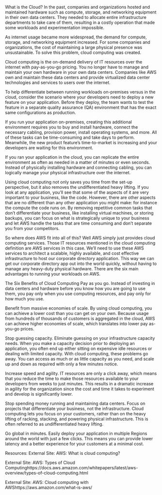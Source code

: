 What is the Cloud? In the past, companies and organizations hosted and maintained hardware such as compute, storage, and networking equipment in their own data centers. They needed to allocate entire infrastructure departments to take care of them, resulting in a costly operation that made some workloads and experimentation impossible.

As internet usage became more widespread, the demand for compute, storage, and networking equipment increased. For some companies and organizations, the cost of maintaining a large physical presence was unsustainable. To solve this problem, cloud computing was created.

Cloud computing is the on-demand delivery of IT resources over the internet with pay-as-you-go pricing. You no longer have to manage and maintain your own hardware in your own data centers. Companies like AWS own and maintain these data centers and provide virtualized data center technologies and services to users over the internet.

To help differentiate between running workloads on-premises versus in the cloud, consider the scenario where your developers need to deploy a new feature on your application. Before they deploy, the team wants to test the feature in a separate quality assurance (QA) environment that has the exact same configurations as production.

If you run your application on-premises, creating this additional environment requires you to buy and install hardware, connect the necessary cabling, provision power, install operating systems, and more. All of these tasks can be time-consuming and take days to perform. Meanwhile, the new product feature’s time-to-market is increasing and your developers are waiting for this environment.

If you ran your application in the cloud, you can replicate the entire environment as often as needed in a matter of minutes or even seconds. Instead of physically installing hardware and connecting cabling, you can logically manage your physical infrastructure over the internet.

Using cloud computing not only saves you time from the set-up perspective, but it also removes the undifferentiated heavy lifting. If you look at any application, you’ll see that some of the aspects of it are very important to your business, like the code. However, there are other aspects that are no different than any other application you might make: for instance the compute the code runs on. By removing repetitive common tasks that don’t differentiate your business, like installing virtual machines, or storing backups, you can focus on what is strategically unique to your business and let AWS handle the tasks that are time consuming and don’t separate you from your competitors.

So where does AWS fit into all of this? Well AWS simply just provides cloud computing services. Those IT resources mentioned in the cloud computing definition are AWS services in this case. We’ll need to use these AWS services to architect a scalable, highly available, and cost effective infrastructure to host our corporate directory application. This way we can get our corporate directory app out into the world quickly, without having to manage any heavy-duty physical hardware. There are the six main advantages to running your workloads on AWS.

The Six Benefits of Cloud Computing Pay as you go. Instead of investing in data centers and hardware before you know how you are going to use them, you pay only when you use computing resources, and pay only for how much you use.

Benefit from massive economies of scale. By using cloud computing, you can achieve a lower cost than you can get on your own. Because usage from hundreds of thousands of customers is aggregated in the cloud, AWS can achieve higher economies of scale, which translates into lower pay as-you-go prices.

Stop guessing capacity. Eliminate guessing on your infrastructure capacity needs. When you make a capacity decision prior to deploying an application, you often end up either sitting on expensive idle resources or dealing with limited capacity. With cloud computing, these problems go away. You can access as much or as little capacity as you need, and scale up and down as required with only a few minutes notice.

Increase speed and agility. IT resources are only a click away, which means that you reduce the time to make those resources available to your developers from weeks to just minutes. This results in a dramatic increase in agility for the organization since the cost and time it takes to experiment and develop is significantly lower.

Stop spending money running and maintaining data centers. Focus on projects that differentiate your business, not the infrastructure. Cloud computing lets you focus on your customers, rather than on the heavy lifting of racking, stacking, and powering physical infrastructure. This is often referred to as undifferentiated heavy lifting.

Go global in minutes. Easily deploy your application in multiple Regions around the world with just a few clicks. This means you can provide lower latency and a better experience for your customers at a minimal cost.

Resources: External Site: AWS: What is cloud computing?

External Site: AWS: Types of Cloud Computinghttps://docs.aws.amazon.com/whitepapers/latest/aws-overview/types-of-cloud-computing.html

External Site: AWS: Cloud computing with AWShttps://aws.amazon.com/what-is-aws/
